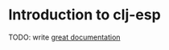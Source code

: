 # Introduction to clj-esp

TODO: write [great documentation](http://jacobian.org/writing/great-documentation/what-to-write/)

